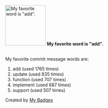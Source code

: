 <img src="https://my-badges.github.io/my-badges/favorite-word.png" alt="My favorite word is &quot;add&quot;." title="My favorite word is &quot;add&quot;." width="128">
<strong>My favorite word is &quot;add&quot;.</strong>
<br><br>

My favorite commit message words are:

1. add (used 1765 times)
2. update (used 835 times)
3. function (used 707 times)
4. implement (used 687 times)
5. support (used 507 times)


Created by <a href="https://github.com/my-badges/my-badges">My Badges</a>